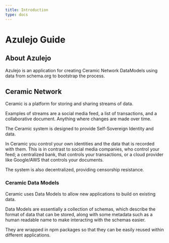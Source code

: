 ```yaml
---
title: Introduction
type: docs
---
```


# Azulejo Guide
## About Azulejo
Azulejo is an application for creating Ceramic Network DataModels using data from schema.org to bootstrap the process.
## Ceramic Network
Ceramic is a platform for storing and sharing streams of data.

Examples of streams are a social media feed, a list of transactions, and a collaborative document. Anything where changes are made over time.

The Ceramic system is designed to provide Self-Sovereign Identity and data.

In Ceramic you control your own identities and the data that is recorded with them. This is in contrast to social media companies, who control your feed; a centralized bank, that controls your transactions, or a cloud provider like Google/AWS that controls your documents.

The system is also decentralized, providing censorship resistance.

### Ceramic Data Models
Ceramic uses Data Models to allow new applications to build on existing data.

Data Models are essentially a collection of schemas, which describe the format of data that can be stored, along with some metadata such as a human readable name to make interacting with the schemas easier.

They are wrapped in npm packages so that they can be easily reused within different applications.